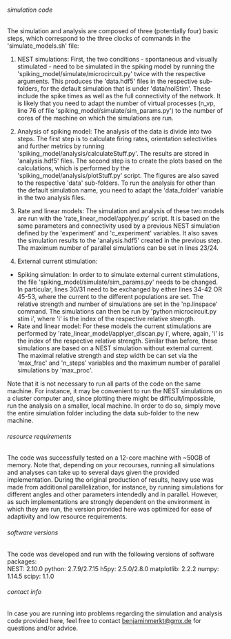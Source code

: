 ###### simulation code ######

The simulation and analysis are composed of three (potentially four) basic steps, which correspond to the three clocks of commands in the 'simulate_models.sh' file:

1. NEST simulations:
First, the two conditions - spontaneous and visually stimulated - need to be simulated in the spiking model by running the 'spiking_model/simulate/microcircuit.py' twice with the respective arguments. This produces the 'data.hdf5' files in the respective sub-folders, for the default simulation that is under 'data/noIStim'. These include the spike times as well as the full connectivity of the network. 
It is likely that you need to adapt the number of virtual processes (n_vp, line 76 of file 'spiking_model/simulate/sim_params.py') to the number of cores of the machine on which the simulations are run. 

2. Analysis of spiking model:
The analysis of the data is divide into two steps. The first step is to calculate firing rates, orientation selectivities and further metrics by running 'spiking_model/analysis/calculateStuff.py'. The results are stored in 'analysis.hdf5' files.
The second step is to create the plots based on the calculations, which is performed by the 'spiking_model/analysis/plotStuff.py' script. The figures are also saved to the respective 'data' sub-folders.
To run the analysis for other than the default simulation name, you need to adapt the  'data_folder' variable in the two analysis files.

3. Rate and linear models:
The simulation and analysis of these two models are run with the 'rate_linear_model/applyer.py' script. It is based on the same parameters and connectivity used by a previous NEST simulation defined by the 'experiment' and 'c_experiment' variables. It also saves the simulation results to the 'analysis.hdf5' created in the previous step. The maximum number of parallel simulations can be set in lines 23/24.

4. External current stimulation:
- Spiking simulation: In order to to simulate external current stimulations, the file 'spiking_model/simulate/sim_params.py' needs to be changed. In particular, lines 30/31 need to be exchanged by either lines 34-42 OR 45-53, where the current to the different populations are set. The relative strength and number of simulations are set in the 'np.linspace' command. The simulations can then be run by 'python microcircuit.py stim i', where 'i' is the index of the respective relative strength.
- Rate and linear model: For these models the current stimulations are performed by 'rate_linear_model/applyer_dIscan.py i', where, again,  'i' is the index of the respective relative strength. Similar than before, these simulations are based on a NEST simulation without external current. The maximal relative strength and step width be can set via the 'max_frac' and 'n_steps' variables and the  maximum number of parallel simulations by 'max_proc'.

Note that it is not necessary to run all parts of the code on the same machine. For instance, it may be convenient to run the NEST simulations on a cluster computer and, since plotting there might be difficult/impossible, run the analysis on a smaller, local machine. In order to do so, simply move the entire simulation folder including the data sub-folder to the new machine.

###### resource requirements ######

The code was successfully tested on a 12-core machine with ~50GB of memory. Note that, depending on your recourses, running all simulations and analyses can take up to several days given the provided implementation. During the original production of results, heavy use was made from additional parallelization, for instance, by running simulations for different angles and other parameters intendedly and in parallel. However, as such implementations are strongly dependent on the environment in which they are run, the version provided here was optimized for ease of adaptivity and low resource requirements.

###### software versions ######

The code was developed and run with the following versions of software packages:    
    NEST:       2.10.0
    python:     2.7.9/2.7.15
    h5py:       2.5.0/2.8.0
    matplotlib: 2.2.2
    numpy:      1.14.5
    scipy:      1.1.0

###### contact info ######

In case you are running into problems regarding the simulation and analysis code provided here, feel free to contact    benjaminmerkt@gmx.de   for questions and/or advice.
